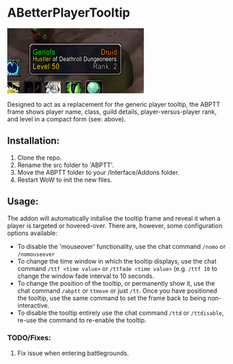 # ABetterPlayerTooltip
![An example of the tooltip](https://github.com/piergerlofsdonia/ABetterPlayerTooltip/blob/master/ABetterTooltip.png)

Designed to act as a replacement for the generic player tooltip, the ABPTT frame shows player name, class, guild details, player-versus-player rank, and level in a compact form (see: above).

## Installation:
1. Clone the repo.
2. Rename the src folder to 'ABPTT'.
3. Move the ABPTT folder to your <WoW Location>/Interface/Addons folder.
4. Restart WoW to init the new files.
  
## Usage:
The addon will automatically initalise the tooltip frame and reveal it when a player is targeted or hovered-over. There are, however, some configuration options available:
* To disable the 'mouseover' functionality, use the chat command `/nomo` or `/nomouseover`
* To change the time window in which the tooltip displays, use the chat command `/ttf <time value>` or `/ttfade <time value>` (e.g. `/ttf 10` to change the window fade interval to 10 seconds.
* To change the position of the tooltip, or permanently show it, use the chat command `/abptt` or `ttmove` or just `/tt`. Once you have positioned the tooltip, use the same command to set the frame back to being non-interactive. 
* To disable the tooltip entirely use the chat command `/ttd` or `/ttdisable`, re-use the command to re-enable the tooltip.

### TODO/Fixes:
1. Fix issue when entering battlegrounds.
